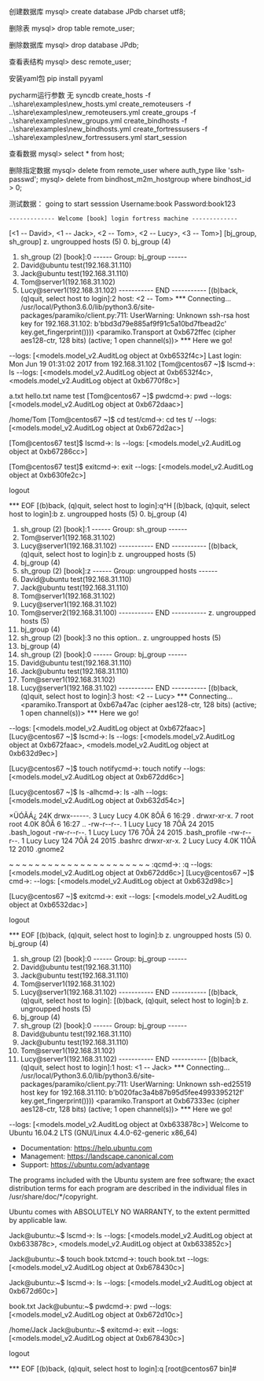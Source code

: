 创建数据库
mysql> create database JPdb charset utf8;

删除表
mysql> drop table remote_user;

删除数据库
mysql> drop database JPdb;

查看表结构
mysql> desc remote_user;

安装yaml包
pip install pyyaml

pycharm运行参数
    无
    syncdb
    create_hosts -f ..\share\examples\new_hosts.yml
    create_remoteusers -f ..\share\examples\new_remoteusers.yml
    create_groups -f ..\share\examples\new_groups.yml
    create_bindhosts -f ..\share\examples\new_bindhosts.yml
    create_fortressusers -f ..\share\examples\new_fortressusers.yml
    start_session

查看数据
mysql> select * from host;

删除指定数据
mysql> delete from remote_user where auth_type like 'ssh-passwd';
mysql> delete from bindhost_m2m_hostgroup where bindhost_id > 0;


测试数据：
going to start sesssion
Username:book
Password:book123

    ------------- Welcome [book] login fortress machine -------------

[<1 -- David>, <1 -- Jack>, <2 -- Tom>, <2 -- Lucy>, <3 -- Tom>]
[bj_group, sh_group]
z.	ungroupped hosts (5)
0.	bj_group (4)
1.	sh_group (2)
[book]:0
------ Group: bj_group ------
  0.	David@ubuntu test(192.168.31.110)
  1.	Jack@ubuntu test(192.168.31.110)
  2.	Tom@server1(192.168.31.102)
  3.	Lucy@server1(192.168.31.102)
----------- END -----------
[(b)back, (q)quit, select host to login]:2
host: <2 -- Tom>
*** Connecting...
/usr/local/Python3.6.0/lib/python3.6/site-packages/paramiko/client.py:711: UserWarning: Unknown ssh-rsa host key for 192.168.31.102: b'bbd3d79e885af9f91c5a10bd7fbead2c'
  key.get_fingerprint())))
<paramiko.Transport at 0xb672ffec (cipher aes128-ctr, 128 bits) (active; 1 open channel(s))>
*** Here we go!

--logs: [<models.model_v2.AuditLog object at 0xb6532f4c>]
Last login: Mon Jun 19 01:31:02 2017 from 192.168.31.102
[Tom@centos67 ~]$ lscmd->: ls
                             --logs: [<models.model_v2.AuditLog object at 0xb6532f4c>, <models.model_v2.AuditLog object at 0xb6770f8c>]

a.txt  hello.txt  name  test
[Tom@centos67 ~]$ pwdcmd->: pwd
                               --logs: [<models.model_v2.AuditLog object at 0xb672daac>]

/home/Tom
[Tom@centos67 ~]$ cd test/cmd->: cd tes	t/
                                          --logs: [<models.model_v2.AuditLog object at 0xb672d2ac>]

[Tom@centos67 test]$ lscmd->: ls
                                --logs: [<models.model_v2.AuditLog object at 0xb67286cc>]

[Tom@centos67 test]$ exitcmd->: exit
                                    --logs: [<models.model_v2.AuditLog object at 0xb630fe2c>]

logout

*** EOF
[(b)back, (q)quit, select host to login]:q^H
[(b)back, (q)quit, select host to login]:b
z.	ungroupped hosts (5)
0.	bj_group (4)
1.	sh_group (2)
[book]:1
------ Group: sh_group ------
  0.	Tom@server1(192.168.31.102)
  1.	Lucy@server1(192.168.31.102)
----------- END -----------
[(b)back, (q)quit, select host to login]:b
z.	ungroupped hosts (5)
0.	bj_group (4)
1.	sh_group (2)
[book]:z
------ Group: ungroupped hosts ------
  0.	David@ubuntu test(192.168.31.110)
  1.	Jack@ubuntu test(192.168.31.110)
  2.	Tom@server1(192.168.31.102)
  3.	Lucy@server1(192.168.31.102)
  4.	Tom@server2(192.168.31.100)
----------- END -----------
z.	ungroupped hosts (5)
0.	bj_group (4)
1.	sh_group (2)
[book]:3
no this option..
z.	ungroupped hosts (5)
0.	bj_group (4)
1.	sh_group (2)
[book]:0
------ Group: bj_group ------
  0.	David@ubuntu test(192.168.31.110)
  1.	Jack@ubuntu test(192.168.31.110)
  2.	Tom@server1(192.168.31.102)
  3.	Lucy@server1(192.168.31.102)
----------- END -----------
[(b)back, (q)quit, select host to login]:3
host: <2 -- Lucy>
*** Connecting...
<paramiko.Transport at 0xb67a47ac (cipher aes128-ctr, 128 bits) (active; 1 open channel(s))>
*** Here we go!

--logs: [<models.model_v2.AuditLog object at 0xb672faac>]
[Lucy@centos67 ~]$ lscmd->: ls
                              --logs: [<models.model_v2.AuditLog object at 0xb672faac>, <models.model_v2.AuditLog object at 0xb632d9ec>]

[Lucy@centos67 ~]$ touch notifycmd->: touch notify
                                                  --logs: [<models.model_v2.AuditLog object at 0xb672dd6c>]

[Lucy@centos67 ~]$ ls -alhcmd->: ls -alh
                                        --logs: [<models.model_v2.AuditLog object at 0xb632d54c>]

×ÜÓÃÁ¿ 24K
drwx------. 3 Lucy Lucy 4.0K 8ÔÂ   6 16:29 .
drwxr-xr-x. 7 root root 4.0K 8ÔÂ   6 16:27 ..
-rw-r--r--. 1 Lucy Lucy   18 7ÔÂ  24 2015 .bash_logout
-rw-r--r--. 1 Lucy Lucy  176 7ÔÂ  24 2015 .bash_profile
-rw-r--r--. 1 Lucy Lucy  124 7ÔÂ  24 2015 .bashrc
drwxr-xr-x. 2 Lucy Lucy 4.0K 11ÔÂ 12 2010 .gnome2

~
~
~
~
~
~
~
~
~
~
~
~
~
~
~
~
~
~
~
~
~
~
:qcmd->: :q
           --logs: [<models.model_v2.AuditLog object at 0xb672dd6c>]
[Lucy@centos67 ~]$ cmd->:
                          --logs: [<models.model_v2.AuditLog object at 0xb632d98c>]

[Lucy@centos67 ~]$ exitcmd->: exit
                                  --logs: [<models.model_v2.AuditLog object at 0xb6532dac>]

logout

*** EOF
[(b)back, (q)quit, select host to login]:b
z.	ungroupped hosts (5)
0.	bj_group (4)
1.	sh_group (2)
[book]:0
------ Group: bj_group ------
  0.	David@ubuntu test(192.168.31.110)
  1.	Jack@ubuntu test(192.168.31.110)
  2.	Tom@server1(192.168.31.102)
  3.	Lucy@server1(192.168.31.102)
----------- END -----------
[(b)back, (q)quit, select host to login]:
[(b)back, (q)quit, select host to login]:b
z.	ungroupped hosts (5)
0.	bj_group (4)
1.	sh_group (2)
[book]:0
------ Group: bj_group ------
  0.	David@ubuntu test(192.168.31.110)
  1.	Jack@ubuntu test(192.168.31.110)
  2.	Tom@server1(192.168.31.102)
  3.	Lucy@server1(192.168.31.102)
----------- END -----------
[(b)back, (q)quit, select host to login]:1
host: <1 -- Jack>
*** Connecting...
/usr/local/Python3.6.0/lib/python3.6/site-packages/paramiko/client.py:711: UserWarning: Unknown ssh-ed25519 host key for 192.168.31.110: b'b020fac3a4b87b95d5fee4993395212f'
  key.get_fingerprint())))
<paramiko.Transport at 0xb67333ec (cipher aes128-ctr, 128 bits) (active; 1 open channel(s))>
*** Here we go!

--logs: [<models.model_v2.AuditLog object at 0xb633878c>]
Welcome to Ubuntu 16.04.2 LTS (GNU/Linux 4.4.0-62-generic x86_64)

 * Documentation:  https://help.ubuntu.com
 * Management:     https://landscape.canonical.com
 * Support:        https://ubuntu.com/advantage

The programs included with the Ubuntu system are free software;
the exact distribution terms for each program are described in the
individual files in /usr/share/doc/*/copyright.

Ubuntu comes with ABSOLUTELY NO WARRANTY, to the extent permitted by
applicable law.

Jack@ubuntu:~$ lscmd->: ls
                          --logs: [<models.model_v2.AuditLog object at 0xb633878c>, <models.model_v2.AuditLog object at 0xb633852c>]

Jack@ubuntu:~$ touch book.txtcmd->: touch book.txt
                                                  --logs: [<models.model_v2.AuditLog object at 0xb678430c>]

Jack@ubuntu:~$ lscmd->: ls
                          --logs: [<models.model_v2.AuditLog object at 0xb672d60c>]

book.txt
Jack@ubuntu:~$ pwdcmd->: pwd
                            --logs: [<models.model_v2.AuditLog object at 0xb672d10c>]

/home/Jack
Jack@ubuntu:~$ exitcmd->: exit
                              --logs: [<models.model_v2.AuditLog object at 0xb678430c>]

logout

*** EOF
[(b)back, (q)quit, select host to login]:q
[root@centos67 bin]#


